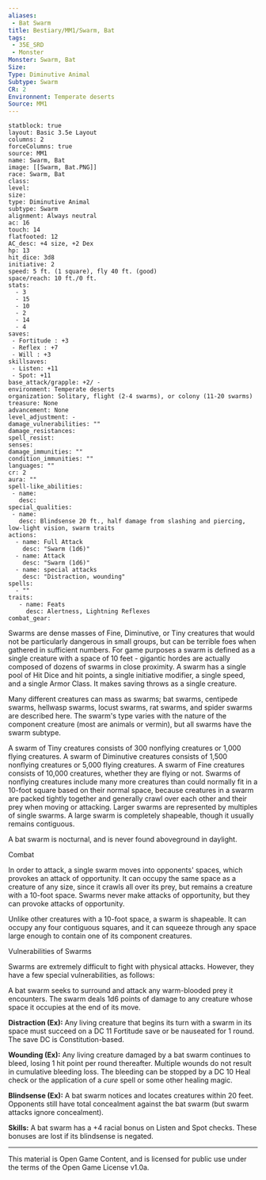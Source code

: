 ```yaml
---
aliases:
 - Bat Swarm
title: Bestiary/MM1/Swarm, Bat
tags: 
 - 35E_SRD
 - Monster
Monster: Swarm, Bat
Size: 
Type: Diminutive Animal
Subtype: Swarm
CR: 2
Environnent: Temperate deserts
Source: MM1
---
```


```statblock
statblock: true
layout: Basic 3.5e Layout
columns: 2
forceColumns: true
source: MM1 
name: Swarm, Bat
image: [[Swarm, Bat.PNG]]
race: Swarm, Bat
class: 
level: 
size: 
type: Diminutive Animal
subtype: Swarm
alignment: Always neutral
ac: 16
touch: 14
flatfooted: 12
AC_desc: +4 size, +2 Dex
hp: 13
hit_dice: 3d8
initiative: 2
speed: 5 ft. (1 square), fly 40 ft. (good)
space/reach: 10 ft./0 ft.
stats:
  - 3
  - 15
  - 10
  - 2
  - 14
  - 4
saves:
 - Fortitude : +3
 - Reflex : +7
 - Will : +3
skillsaves:
 - Listen: +11
 - Spot: +11
base_attack/grapple: +2/ -
environment: Temperate deserts
organization: Solitary, flight (2-4 swarms), or colony (11-20 swarms)
treasure: None
advancement: None
level_adjustment: -
damage_vulnerabilities: ""
damage_resistances: 
spell_resist: 
senses: 
damage_immunities: ""
condition_immunities: ""
languages: ""
cr: 2
aura: ""
spell-like_abilities:
 - name: 
   desc: 
special_qualities:
 - name:
   desc: Blindsense 20 ft., half damage from slashing and piercing, low-light vision, swarm traits
actions:
  - name: Full Attack
    desc: "Swarm (1d6)"
  - name: Attack
    desc: "Swarm (1d6)"
  - name: special attacks
    desc: "Distraction, wounding"
spells:
  - ""
traits:
   - name: Feats
     desc: Alertness, Lightning Reflexes
combat_gear:  
```


Swarms are dense masses of Fine, Diminutive, or Tiny creatures that would not be particularly dangerous in small groups, but can be terrible foes when gathered in sufficient numbers. For game purposes a swarm is defined as a single creature with a space of 10 feet - gigantic hordes are actually composed of dozens of swarms in close proximity. A swarm has a single pool of Hit Dice and hit points, a single initiative modifier, a single speed, and a single Armor Class. It makes saving throws as a single creature.

Many different creatures can mass as swarms; bat swarms, centipede swarms, hellwasp swarms, locust swarms, rat swarms, and spider swarms are described here. The swarm's type varies with the nature of the component creature (most are animals or vermin), but all swarms have the swarm subtype.

A swarm of Tiny creatures consists of 300 nonflying creatures or 1,000 flying creatures. A swarm of Diminutive creatures consists of 1,500 nonflying creatures or 5,000 flying creatures. A swarm of Fine creatures consists of 10,000 creatures, whether they are flying or not. Swarms of nonflying creatures include many more creatures than could normally fit in a 10-foot square based on their normal space, because creatures in a swarm are packed tightly together and generally crawl over each other and their prey when moving or attacking. Larger swarms are represented by multiples of single swarms. A large swarm is completely shapeable, though it usually remains contiguous.

A bat swarm is nocturnal, and is never found aboveground in daylight.

Combat

In order to attack, a single swarm moves into opponents' spaces, which provokes an attack of opportunity. It can occupy the same space as a creature of any size, since it crawls all over its prey, but remains a creature with a 10-foot space. Swarms never make attacks of opportunity, but they can provoke attacks of opportunity.

Unlike other creatures with a 10-foot space, a swarm is shapeable. It can occupy any four contiguous squares, and it can squeeze through any space large enough to contain one of its component creatures.

Vulnerabilities of Swarms

Swarms are extremely difficult to fight with physical attacks. However, they have a few special vulnerabilities, as follows:

A bat swarm seeks to surround and attack any warm-blooded prey it encounters. The swarm deals 1d6 points of damage to any creature whose space it occupies at the end of its move.


**Distraction (Ex):** Any living creature that begins its turn with a swarm in its space must succeed on a DC 11 Fortitude save or be nauseated for 1 round. The save DC is Constitution-based.


**Wounding (Ex):** Any living creature damaged by a bat swarm continues to bleed, losing 1 hit point per round thereafter. Multiple wounds do not result in cumulative bleeding loss. The bleeding can be stopped by a DC 10 Heal check or the application of a *cure* spell or some other healing magic.


**Blindsense (Ex):** A bat swarm notices and locates creatures within 20 feet. Opponents still have total concealment against the bat swarm (but swarm attacks ignore concealment).


**Skills:** A bat swarm has a +4 racial bonus on Listen and Spot checks. These bonuses are lost if its blindsense is negated.

---

This material is Open Game Content, and is licensed for public use under the terms of the Open Game License v1.0a.
